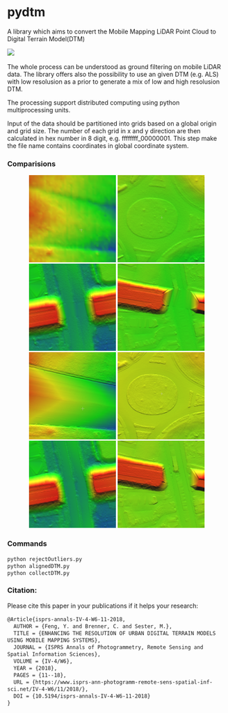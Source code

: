 # pydtm

A library which aims to convert the Mobile Mapping LiDAR Point Cloud to Digital Terrain Model(DTM)

![](https://github.com/fy19891009/pydtm/blob/master/img/DTM.PNG)

The whole process can be understood as ground filtering on mobile LiDAR data. The library offers also the possibility to use an given DTM (e.g. ALS) with low resolusion as a prior to generate a mix of low and high resolusion DTM.

The processing support distributed computing using python multiprocessing units.

Input of the data should be partitioned into grids based on a global origin and grid size. The number of each grid in x and y direction are then calculated in hex number in 8 digit, e.g. ffffffff_00000001. This step make the file name contains coordinates in global coordinate system.

### Comparisions

<div align = 'center'>
<img src = 'img/Curb_before.PNG' height = '200px'>
<img src = 'img/Circle_before.PNG' height = '200px'>
<img src = 'img/bridge_before.PNG' height = '200px'>
<img src = 'img/Correction_before.PNG' height = '200px'>
<br>
<img src = 'img/Curb_after.PNG' height = '200px'>
<img src = 'img/Circle_after.PNG' height = '200px'>
<img src = 'img/bridge_after.PNG' height = '200px'>
<img src = 'img/Correction_after.PNG' height = '200px'>
</div>
    
### Commands

    python rejectOutliers.py
    python alignedDTM.py
    python collectDTM.py

### Citation:
Please cite this paper in your publications if it helps your research:

    @Article{isprs-annals-IV-4-W6-11-2018,
      AUTHOR = {Feng, Y. and Brenner, C. and Sester, M.},
      TITLE = {ENHANCING THE RESOLUTION OF URBAN DIGITAL TERRAIN MODELS USING MOBILE MAPPING SYSTEMS},
      JOURNAL = {ISPRS Annals of Photogrammetry, Remote Sensing and Spatial Information Sciences},
      VOLUME = {IV-4/W6},
      YEAR = {2018},
      PAGES = {11--18},
      URL = {https://www.isprs-ann-photogramm-remote-sens-spatial-inf-sci.net/IV-4-W6/11/2018/},
      DOI = {10.5194/isprs-annals-IV-4-W6-11-2018}
    }
